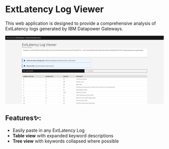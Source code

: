 # ExtLatency Log Viewer

This web application is designed to provide a comprehensive analysis of ExtLatency logs generated by IBM Datapower Gateways.

![Preview of the web app for ExtLatency Log Viewer](static/readme-preview.png "ExtLatency Log Viewer")

## Features✨:
- Easily paste in any ExtLatency Log
- __Table view__ with expanded keyword descriptions
- __Tree view__ with keywords collapsed where possible

